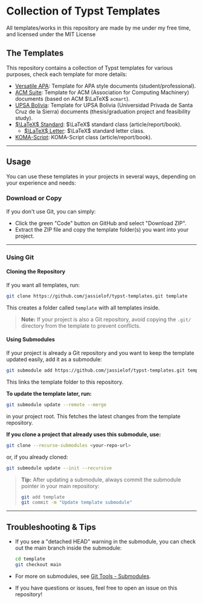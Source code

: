 # Collection of Typst Templates

All templates/works in this repository are made by me under my free time, and licensed under the MIT License

## The Templates

This repository contains a collection of Typst templates for various purposes, check each template for more details:

- [Versatile APA](./versatile-apa/README.md): Template for APA style documents (student/professional).
- [ACM Suite](./acm-suite/README.md): Template for ACM (Association for Computing Machinery) documents (based on ACM $\LaTeX$ `acmart`).
- [UPSA Bolivia](./upsa-bo/README.md): Template for UPSA Bolivia (Universidad Privada de Santa Cruz de la Sierra) documents (thesis/graduation project and feasibility study).
- [$\LaTeX$ Standard](./latex-standard/README.md): $\LaTeX$ standard class (article/report/book).
  - [$\LaTeX$ Letter](./latex-letter/README.md): $\LaTeX$ standard letter class.
- [KOMA-Script](./koma-script/README.md): KOMA-Script class (article/report/book).

---

## Usage

You can use these templates in your projects in several ways, depending on your experience and needs:

### Download or Copy

If you don't use Git, you can simply:

- Click the green "Code" button on GitHub and select "Download ZIP".
- Extract the ZIP file and copy the template folder(s) you want into your project.

---

### Using Git

#### Cloning the Repository

If you want all templates, run:

```sh
git clone https://github.com/jassielof/typst-templates.git template
```

This creates a folder called `template` with all templates inside.

> **Note:** If your project is also a Git repository, avoid copying the `.git/` directory from the template to prevent conflicts.

#### Using Submodules

If your project is already a Git repository and you want to keep the template updated easily, add it as a submodule:

```sh
git submodule add https://github.com/jassielof/typst-templates.git template
```

This links the template folder to this repository.

**To update the template later, run:**

```sh
git submodule update --remote --merge
```

in your project root.
This fetches the latest changes from the template repository.

**If you clone a project that already uses this submodule, use:**

```sh
git clone --recurse-submodules <your-repo-url>
```

or, if you already cloned:

```sh
git submodule update --init --recursive
```

> **Tip:** After updating a submodule, always commit the submodule pointer in your main repository:
>
> ```sh
> git add template
> git commit -m "Update template submodule"
> ```

---

## Troubleshooting & Tips

- If you see a "detached HEAD" warning in the submodule, you can check out the main branch inside the submodule:

  ```sh
  cd template
  git checkout main
  ```

- For more on submodules, see [Git Tools - Submodules](https://git-scm.com/book/en/v2/Git-Tools-Submodules).
- If you have questions or issues, feel free to open an issue on this repository!
